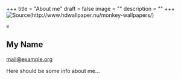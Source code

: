 +++
title = "About me"
draft = false
image = ""
description = ""
+++
![Source(http://www.hdwallpaper.nu/monkey-wallpapers/)](https://th.bing.com/th/id/OIP.Ei5im9NyrIGBDptvYP5o3gHaEo?pid=ImgDet&rs=1)

```
e
```



## My Name

mail@example.org

Here should be some info about me...